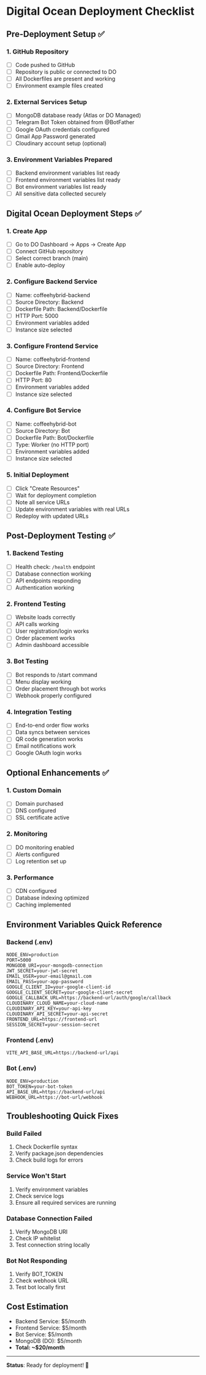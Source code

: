 # Digital Ocean Deployment Checklist

## Pre-Deployment Setup ✅

### 1. GitHub Repository
- [ ] Code pushed to GitHub
- [ ] Repository is public or connected to DO
- [ ] All Dockerfiles are present and working
- [ ] Environment example files created

### 2. External Services Setup
- [ ] MongoDB database ready (Atlas or DO Managed)
- [ ] Telegram Bot Token obtained from @BotFather
- [ ] Google OAuth credentials configured
- [ ] Gmail App Password generated
- [ ] Cloudinary account setup (optional)

### 3. Environment Variables Prepared
- [ ] Backend environment variables list ready
- [ ] Frontend environment variables list ready
- [ ] Bot environment variables list ready
- [ ] All sensitive data collected securely

## Digital Ocean Deployment Steps ✅

### 1. Create App
- [ ] Go to DO Dashboard → Apps → Create App
- [ ] Connect GitHub repository
- [ ] Select correct branch (main)
- [ ] Enable auto-deploy

### 2. Configure Backend Service
- [ ] Name: coffeehybrid-backend
- [ ] Source Directory: Backend
- [ ] Dockerfile Path: Backend/Dockerfile
- [ ] HTTP Port: 5000
- [ ] Environment variables added
- [ ] Instance size selected

### 3. Configure Frontend Service
- [ ] Name: coffeehybrid-frontend
- [ ] Source Directory: Frontend
- [ ] Dockerfile Path: Frontend/Dockerfile
- [ ] HTTP Port: 80
- [ ] Environment variables added
- [ ] Instance size selected

### 4. Configure Bot Service
- [ ] Name: coffeehybrid-bot
- [ ] Source Directory: Bot
- [ ] Dockerfile Path: Bot/Dockerfile
- [ ] Type: Worker (no HTTP port)
- [ ] Environment variables added
- [ ] Instance size selected

### 5. Initial Deployment
- [ ] Click "Create Resources"
- [ ] Wait for deployment completion
- [ ] Note all service URLs
- [ ] Update environment variables with real URLs
- [ ] Redeploy with updated URLs

## Post-Deployment Testing ✅

### 1. Backend Testing
- [ ] Health check: `/health` endpoint
- [ ] Database connection working
- [ ] API endpoints responding
- [ ] Authentication working

### 2. Frontend Testing
- [ ] Website loads correctly
- [ ] API calls working
- [ ] User registration/login works
- [ ] Order placement works
- [ ] Admin dashboard accessible

### 3. Bot Testing
- [ ] Bot responds to /start command
- [ ] Menu display working
- [ ] Order placement through bot works
- [ ] Webhook properly configured

### 4. Integration Testing
- [ ] End-to-end order flow works
- [ ] Data syncs between services
- [ ] QR code generation works
- [ ] Email notifications work
- [ ] Google OAuth login works

## Optional Enhancements ✅

### 1. Custom Domain
- [ ] Domain purchased
- [ ] DNS configured
- [ ] SSL certificate active

### 2. Monitoring
- [ ] DO monitoring enabled
- [ ] Alerts configured
- [ ] Log retention set up

### 3. Performance
- [ ] CDN configured
- [ ] Database indexing optimized
- [ ] Caching implemented

## Environment Variables Quick Reference

### Backend (.env)
```
NODE_ENV=production
PORT=5000
MONGODB_URI=your-mongodb-connection
JWT_SECRET=your-jwt-secret
EMAIL_USER=your-email@gmail.com
EMAIL_PASS=your-app-password
GOOGLE_CLIENT_ID=your-google-client-id
GOOGLE_CLIENT_SECRET=your-google-client-secret
GOOGLE_CALLBACK_URL=https://backend-url/auth/google/callback
CLOUDINARY_CLOUD_NAME=your-cloud-name
CLOUDINARY_API_KEY=your-api-key
CLOUDINARY_API_SECRET=your-api-secret
FRONTEND_URL=https://frontend-url
SESSION_SECRET=your-session-secret
```

### Frontend (.env)
```
VITE_API_BASE_URL=https://backend-url/api
```

### Bot (.env)
```
NODE_ENV=production
BOT_TOKEN=your-bot-token
API_BASE_URL=https://backend-url/api
WEBHOOK_URL=https://bot-url/webhook
```

## Troubleshooting Quick Fixes

### Build Failed
1. Check Dockerfile syntax
2. Verify package.json dependencies
3. Check build logs for errors

### Service Won't Start
1. Verify environment variables
2. Check service logs
3. Ensure all required services are running

### Database Connection Failed
1. Verify MongoDB URI
2. Check IP whitelist
3. Test connection string locally

### Bot Not Responding
1. Verify BOT_TOKEN
2. Check webhook URL
3. Test bot locally first

## Cost Estimation
- Backend Service: $5/month
- Frontend Service: $5/month
- Bot Service: $5/month
- MongoDB (DO): $5/month
- **Total: ~$20/month**

---
**Status**: Ready for deployment! 🚀
